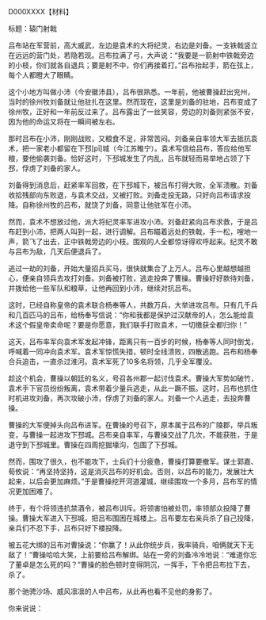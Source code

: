 D000XXXX【材料】

标题：辕门射戟



吕布站在军营前，高大威武，左边是袁术的大将纪灵，右边是刘备。一支铁戟竖立在远远的营门处，若隐若现。吕布拉满了弓，大声说：“我要是一箭射中铁戟旁边的小枝，你们就各自退兵；要是射不中，你们再接着打。”吕布抬起手，箭在弦上，每个人都瞪大了眼睛。

这个小地方叫做小沛（今安徽沛县），吕布很熟悉。一年前，他被曹操赶出兖州，当时的徐州牧刘备就让他驻扎在这里。然而现在，这里是刘备的驻地，吕布变成了徐州牧，正好和一年前反过来了。吕布露出了一丝笑容，旁边的刘备则紧张不安，因为他的命运又将在一瞬间被左右。

那时吕布在小沛，刚刚战败，又粮食不足，非常苦闷。刘备亲自率领大军去抵抗袁术，把一家老小都留在下邳[pī]城（今江苏睢宁）。袁术写信给吕布，答应给他军粮，要他偷袭刘备。恰好这时，下邳城发生了内乱，吕布就轻而易举地占领了下邳，俘虏了刘备的家人。

刘备得到消息后，赶紧率军回救，在下邳城下，被吕布打得大败，全军溃散。刘备收拾残部向东败退，与袁术交战，又被打败。刘备走投无路，只好向吕布请求投降。自称徐州牧的吕布，就饶了刘备，同意让他驻军在小沛。

然而，袁术不想放过他，派大将纪灵率军进攻小沛。刘备赶紧向吕布求救，于是吕布赶到小沛，把两人叫到一起，进行调解。吕布瞄着远处的铁戟，手一松，嗖地一声，箭飞了出去，正中铁戟旁边的小枝。围观的人全都惊讶得欢呼起来。纪灵不敢与吕布为敌，几天后便退兵了。

逃过一劫的刘备，开始大量招兵买马，很快就集合了上万人。吕布心里越想越担心，便亲自领兵去攻打刘备。刘备被打败，逃走投奔了曹操。曹操好好款待刘备，并拨给他一些军队和粮草，让他再回到小沛，继续对抗吕布。

这时，已经自称皇帝的袁术联合杨奉等人，共数万兵，大举进攻吕布。只有几千兵和几百匹马的吕布，给杨奉写信说：“你和我都是保护过汉献帝的人，怎么能给袁术这个假皇帝卖命呢？要是你愿意，我们联手打败袁术，一切缴获全都归你！”

这天，吕布率军向袁术军发起冲锋，距离只有一百步的时候，杨奉等人同时倒戈，呼喊着一同冲向袁术军。袁术军惊慌失措，顿时全线溃败，四散逃跑。吕布和杨奉合兵追击，一直杀过淮河。袁术军死了10多名将领，几乎全军覆没。

趁这个机会，曹操以朝廷的名义，号召各州郡一起讨伐袁术。曹操大军势如破竹，袁术手下官员纷纷叛离，袁术带着少量兵逃走，从此一蹶不振。这时，吕布也抓住时机进攻刘备，再次攻破小沛，俘虏了刘备的家人。刘备一个人逃走，去投奔曹操。

曹操的大军便掉头向吕布进军。在曹操的号召下，原本属于吕布的广陵郡，举兵叛变，与曹操一起进攻下邳城。吕布亲自率军，与曹操交战了几次，不能获胜，于是退守到下邳城里。曹操在四周挖掘壕沟，包围了下邳城。

然而，围攻了很久，也不能攻下，士兵们十分疲惫，曹操打算要撤军。谋士郭嘉、荀攸说：“再坚持坚持，这是消灭吕布的好机会。否则，以吕布的能力，发展壮大起来，以后会更加麻烦。”于是曹操挖开河道灌城，继续围攻一个多月，吕布军的情况更加困难了。

终于，有个将领违抗禁酒令，被吕布训斥。将领害怕被处罚，率领部众投降了曹操。曹操大军进入下邳城，把吕布围困在城楼上。吕布要左右亲兵杀了自己投降，亲兵们不忍下手，吕布只好下楼投降。

被五花大绑的吕布对曹操说：“你赢了！从此你统步兵，我率骑兵，咱俩就天下无敌了！”曹操哈哈大笑，上前要给吕布解绑。站在一旁的刘备冷冷地说：“难道你忘了董卓是怎么死的吗？”曹操的脸色顿时变得阴沉，一挥手，下令把吕布拉下去，杀了。

那个驰骋沙场、威风凛凛的人中吕布，从此再也看不见他的身影了。

你来说说：





